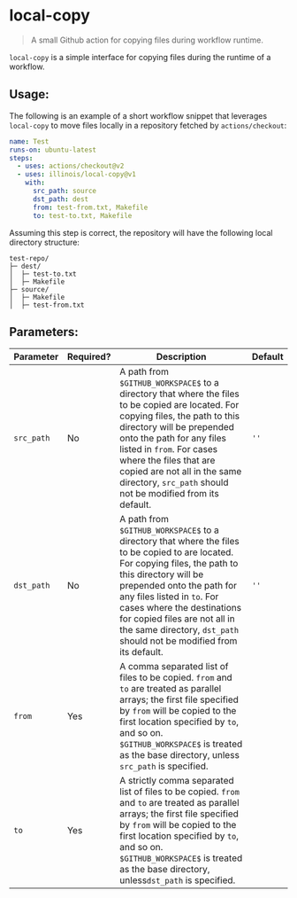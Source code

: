 # local-copy

> A small Github action for copying files during workflow runtime.

`local-copy` is a simple interface for copying files during the runtime of a workflow.

## Usage:

The following is an example of a short workflow snippet that leverages `local-copy` to move files locally in a repository fetched by `actions/checkout`:

```yaml
name: Test
runs-on: ubuntu-latest
steps:
  - uses: actions/checkout@v2
  - uses: illinois/local-copy@v1
    with:
      src_path: source
      dst_path: dest
      from: test-from.txt, Makefile
      to: test-to.txt, Makefile
```

Assuming this step is correct, the repository will have the following local directory structure:

```
test-repo/
├─ dest/
│  ├─ test-to.txt
│  ├─ Makefile
├─ source/
│  ├─ Makefile
│  ├─ test-from.txt
```

## Parameters:

|Parameter|Required?|Description|Default|
|--------------------|--------|-----------|-------|
|`src_path`|No|A path from `$GITHUB_WORKSPACE$` to a directory that where the files to be copied are located. For copying files, the path to this directory will be prepended onto the path for  any files listed in `from`. For cases where the files that are copied are not all in the same directory, `src_path` should not be modified from its default.|`''`|
|`dst_path`|No|A path from `$GITHUB_WORKSPACE$` to a directory that where the files to be copied to are located. For copying files, the path to this directory will be prepended onto the path for  any files listed in `to`. For cases where the destinations for copied files are not all in the same directory, `dst_path` should not be modified from its default.|`''`|
|`from`|Yes|A comma separated list of files to be copied. `from` and `to` are treated as parallel arrays; the first file specified by `from` will be copied to the first location specified by `to`, and so on. `$GITHUB_WORKSPACE$` is treated as the base directory, unless `src_path` is specified.||
|`to`|Yes|A strictly comma separated list of files to be copied. `from` and `to` are treated as parallel arrays; the first file specified by `from` will be copied to the first location specified by `to`, and so on. `$GITHUB_WORKSPACE$` is treated as the base directory, unless`dst_path` is specified.||
